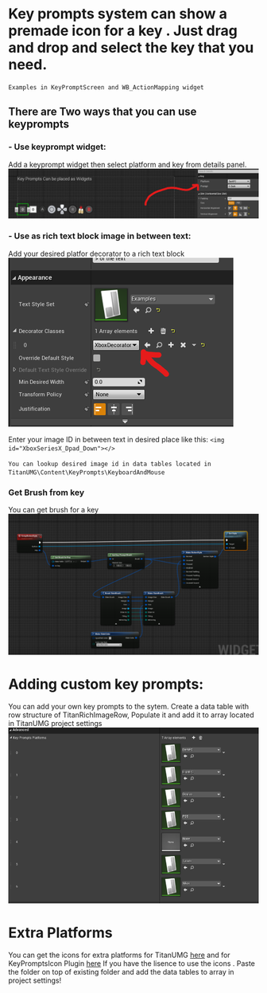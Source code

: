# Key prompts system can show a premade icon for a key . Just drag and drop and select the key that you need.

`Examples in KeyPromptScreen and WB_ActionMapping widget `

## There are Two ways that you can use keyprompts

### - Use keyprompt widget:

Add a keyprompt widget then select platform and key from details panel.
![](./KeyPromptWidget.png)

### - Use as rich text block image in between text:

Add your desired platfor decorator to a rich text block
![](./Decorator.png)

Enter your image ID in between text in desired place like this: `<img id="XboxSeriesX_Dpad_Down"></>`

`You can lookup desired image id in data tables located in TitanUMG\Content\KeyPrompts\KeyboardAndMouse`

### Get Brush from key

You can get brush for a key
![](./GetKeyPromptBrush.png)

# Adding custom key prompts:

You can add your own key prompts to the sytem. Create a data table with row structure of TitanRichImageRow, Populate it and add it to array located in TitanUMG project settings
![](./PromptArraypng.png)

# Extra Platforms

You can get the icons for extra platforms for TitanUMG [here](./ExtraPlatforms.zip) and for KeyPromptsIcon Plugin [here](./KeyPromptsIconsFull.zip) If you have the lisence to use the icons .
Paste the folder on top of existing folder and add the data tables to array in project settings!

